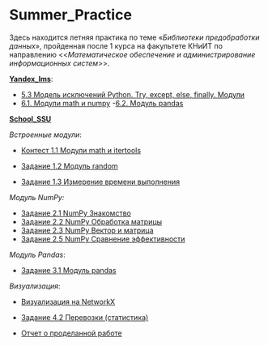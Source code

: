 # Summer_Practice
Здесь находится летняя практика по теме «_Библиотеки предобработки данных_», пройденная после 1 курса на факультете КНиИТ по направлению <<_Математическое обеспечение и администрирование информационных систем_>>.

[**Yandex_lms**](https://github.com/iammariyas/Summer_Practice/tree/main/Yandex_Practice):

- [5.3 Модель исключений Python. Try, except, else, finally. Модули](https://github.com/iammariyas/Summer_Practice/blob/main/Yandex_Practice/5.3.%20%D0%9C%D0%BE%D0%B4%D0%B5%D0%BB%D1%8C%20%D0%B8%D1%81%D0%BA%D0%BB%D1%8E%D1%87%D0%B5%D0%BD%D0%B8%D0%B9%20Python.%20Try%2C%20except%2C%20else%2C%20finally.%20%D0%9C%D0%BE%D0%B4%D1%83%D0%BB%D0%B8.md)
- [6.1. Модули math и numpy](https://github.com/iammariyas/Summer_Practice/blob/main/Yandex_Practice/6.1.%20%D0%9C%D0%BE%D0%B4%D1%83%D0%BB%D0%B8%20math%20%D0%B8%20numpy.md)
-[6.2. Модуль pandas](https://github.com/iammariyas/Summer_Practice/blob/main/Yandex_Practice/6.2.%20%D0%9C%D0%BE%D0%B4%D1%83%D0%BB%D1%8C%20pandas.md)

[**School_SSU**](https://github.com/iammariyas/Summer_Practice/tree/main/SSU_Practice)

_Встроенные модули_:
- [Контест 1.1 Модули math и itertools](https://github.com/iammariyas/Summer_Practice/blob/main/SSU_Practice/random.py)
- [Задание 1.2 Модуль random](https://github.com/iammariyas/Summer_Practice/blob/main/SSU_Practice/%D0%9A%D0%BE%D0%BD%D1%82%D0%B5%D1%81%D1%82%201.1%20%D0%9C%D0%BE%D0%B4%D1%83%D0%BB%D0%B8%20math%20%D0%B8%20itertools.md)

- [Задание 1.3 Измерение времени выполнения](https://github.com/iammariyas/Summer_Practice/blob/main/%D0%97%D0%B0%D0%B4%D0%B0%D0%BD%D0%B8%D0%B5%201.3%20%E2%80%94%20%D0%98%D0%B7%D0%BC%D0%B5%D1%80%D0%B5%D0%BD%D0%B8%D0%B5%20%D0%B2%D1%80%D0%B5%D0%BC%D0%B5%D0%BD%D0%B8%20%D0%B2%D1%8B%D0%BF%D0%BE%D0%BB%D0%BD%D0%B5%D0%BD%D0%B8%D1%8F.ipynb)

_Модуль NumPy:_
- [Задание 2.1 NumPy Знакомство]()
- [Задание 2.2 NumPy Обработка матрицы](https://github.com/iammariyas/Summer_Practice/blob/main/%D0%97%D0%B0%D0%B4%D0%B0%D0%BD%D0%B8%D0%B5%202.2%20NumPy%20%D0%9E%D0%B1%D1%80%D0%B0%D0%B1%D0%BE%D1%82%D0%BA%D0%B0%20%D0%BC%D0%B0%D1%82%D1%80%D0%B8%D1%86%D1%8B.ipynb)
- [Задание 2.3 NumPy Вектор и матрица](https://github.com/iammariyas/Summer_Practice/blob/main/%D0%97%D0%B0%D0%B4%D0%B0%D0%BD%D0%B8%D0%B5%202.3%20NumPy%20%D0%92%D0%B5%D0%BA%D1%82%D0%BE%D1%80%20%D0%B8%20%D0%BC%D0%B0%D1%82%D1%80%D0%B8%D1%86%D0%B0.ipynb)
- [Задание 2.5 NumPy Сравнение эффективности](https://github.com/iammariyas/Summer_Practice/blob/main/%D0%97%D0%B0%D0%B4%D0%B0%D0%BD%D0%B8%D0%B5%202.5%20NumPy%20%D0%A1%D1%80%D0%B0%D0%B2%D0%BD%D0%B5%D0%BD%D0%B8%D0%B5%20%D1%8D%D1%84%D1%84%D0%B5%D0%BA%D1%82%D0%B8%D0%B2%D0%BD%D0%BE%D1%81%D1%82%D0%B8.ipynb)

_Модуль Pandas_:
- [Задание 3.1 Модуль pandas](https://github.com/iammariyas/Summer_Practice/blob/main/%D0%97%D0%B0%D0%B4%D0%B0%D0%BD%D0%B8%D0%B5%203.1%20%D0%9C%D0%BE%D0%B4%D1%83%D0%BB%D1%8C%20pandas.ipynb)

_Визуализация_:
- [Визуализация на NetworkX]()
- [Задание 4.2 Перевозки (статистика)](https://github.com/iammariyas/Summer_Practice/blob/main/%D0%97%D0%B0%D0%B4%D0%B0%D0%BD%D0%B8%D0%B5%204.2%20%D0%9F%D0%B5%D1%80%D0%B5%D0%B2%D0%BE%D0%B7%D0%BA%D0%B8%20(%D1%81%D1%82%D0%B0%D1%82%D0%B8%D1%81%D1%82%D0%B8%D0%BA%D0%B0).ipynb)

- [Отчет о проделанной работе](https://github.com/iammariyas/Summer_Practice/blob/main/Kruleva_practice_241_1.docx)
